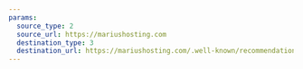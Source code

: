 ```yaml
---
params:
  source_type: 2
  source_url: https://mariushosting.com
  destination_type: 3
  destination_url: https://mariushosting.com/.well-known/recommendations.opml
---
```

